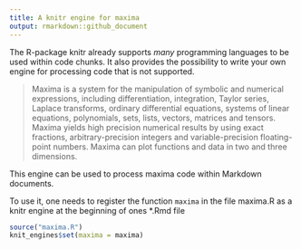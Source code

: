 ```yaml
---
title: A knitr engine for maxima
output: rmarkdown::github_document
---
```


<!-- README.md is generated from README.Rmd. Please edit that file -->



<!-- README.md is generated from README.Rmd. Please edit that file -->

The R-package knitr already supports *many* programming languages to be used within code chunks. It also provides the possibility to write your own engine for processing code that is not supported. 

>Maxima is a system for the manipulation of symbolic and numerical expressions, including differentiation, integration, Taylor series, Laplace transforms, ordinary differential equations, systems of linear equations, polynomials, sets, lists, vectors, matrices and tensors. Maxima yields high precision numerical results by using exact fractions, arbitrary-precision integers and variable-precision floating-point numbers. Maxima can plot functions and data in two and three dimensions.

This engine can be used to process maxima code within Markdown documents. 

To use it, one needs to register the function `maxima` in the file maxima.R as a knitr engine at the beginning of ones \*.Rmd file


```r
source("maxima.R")
knit_engines$set(maxima = maxima)
```
